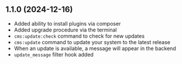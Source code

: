 
## 1.1.0 (2024-12-16)
- Added ability to install plugins via composer
- Added upgrade procedure via the terminal
- `cms:update:check` command to check for new updates
- `cms:update` command to update your system to the latest release
- When an update is available, a message will appear in the backend
- `update_message` filter hook added
